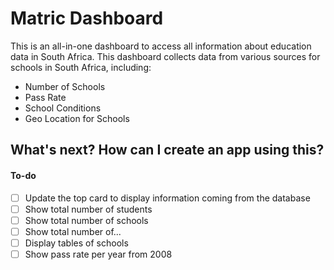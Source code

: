 # Matric Dashboard

This is an all-in-one dashboard to access all information about education data
in South Africa. This dashboard collects data from various sources for schools
in South Africa, including:

- Number of Schools
- Pass Rate
- School Conditions
- Geo Location for Schools

## What's next? How can I create an app using this?

#### To-do

- [ ] Update the top card to display information coming from the database
- [ ] Show total number of students
- [ ] Show total number of schools
- [ ] Show total number of...
- [ ] Display tables of schools
- [ ] Show pass rate per year from 2008
